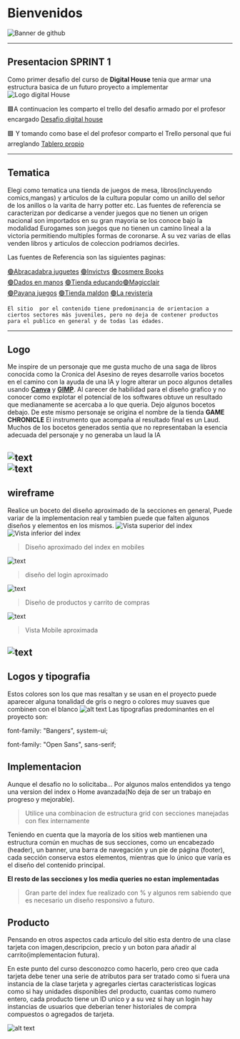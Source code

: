 # Bienvenidos

![Banner de github](./estructuras/Medias/Imagenes/Banner-3.jpg)

---
##  Presentacion   **SPRINT 1**
Como primer desafio del curso de **Digital House** tenia que armar una estructura basica de un futuro proyecto a implementar   
![Logo digital House](./estructuras/Modelos/logo%20digital.png)


🟩A continuacion les comparto el trello del desafio armado por el profesor encargado [Desafio digital house](https://trello.com/b/P20UN0sx/dpfsprintall)  

🟩 Y tomando como base el del profesor comparto el Trello personal que fui arreglando [Tablero propio](https://trello.com/b/k2kpoAcS/chronicle)  

---
## Tematica

Elegi como tematica una tienda de juegos de mesa, libros(incluyendo comics,mangas) y articulos de la cultura popular como un anillo del señor de los anillos o la varita de harry potter etc.
Las fuentes de referencia se caracterizan por dedicarse a vender juegos que no tienen un origen nacional son importados en su gran mayoria se  los conoce bajo la modalidad Eurogames son juegos que no tienen un camino lineal a la victoria permitiendo multiples formas de coronarse. A su vez varias de ellas venden libros y articulos de coleccion podriamos decirles.

Las fuentes de Referencia son las siguientes paginas: 

[🟢Abracadabra juguetes](https://www.abracadabrajuguetes.com.ar/)        [🟢Invictvs](https://invictvs.com.ar/tienda/?gad_source=1&gclid=Cj0KCQiAoae5BhCNARIsADVLzZc2Ar2lcGnmqvqMbP4j6ZdZEsbvlm8NUYmCB9mS8cvGldXsH1ko9pEaAmlZEALw_wcB)    [🟢cosmere Books](https://www.cosmerebooks.com.ar/?srsltid=AfmBOopy4uaz00TFQEg4oqdxFzC9DyjN9rfLDVHztEuEy0L926IzV4oW)  
  [🟢Dados en manos](https://www.dadosenmano.com.ar/juegos-de-mesa/?mpage=3)  [🟢Tienda educando](https://www.tienda.educando.com.ar/listado/juegos-juguetes/juegos-mesa-cartas/?srsltid=AfmBOorjrLIXJ8t1NiiP0ObbtZCW08CDdsYnJPE_nXJZH0vKi4quq7Eq)[🟢Magicclair](https://www.magiclair.com.ar/collections/boardgame-juegos-de-mesa)  
    [🟢Payana juegos](https://payanajuegos.com.ar/categoria-producto/juegos-de-mesa/componentes/artesanales/)   [🟢Tienda maldon](https://tienda.maldon.com.ar/todos-los-juegos/)     [🟢La revisteria](https://www.larevisteriacomics.com/?gad_source=1&gclid=Cj0KCQiAoae5BhCNARIsADVLzZcfM5b4eq5hcGeN1gX9B1BdF6nivr_xSZQfQ61bA8YCmWelNKj4boUaAngUEALw_wcB)  

    El sitio  por el contenido tiene predominancia de orientacion a ciertos sectores más juveniles, pero no deja de contener productos para el publico en general y de todas las edades.  

---
## Logo  

Me inspire de un personaje que me gusta mucho de una saga de libros conocida como la Cronica del Asesino de reyes desarrolle varios bocetos en el camino con la ayuda de una IA y logre alterar un poco algunos detalles usando **[Canva](https://www.canva.com/)** y **[GIMP](http://www.gimp.org.es/)**. Al carecer de habilidad para el diseño grafico y no conocer como explotar el potencial de los softwares obtuve un resultado  que medianamente se acercaba a lo que queria. Dejo algunos bocetos debajo.
De este mismo personaje se origina el nombre de la tienda **GAME CHRONICLE**
El instrumento que acompaña al resultado final es un Laud. Muchos de los bocetos generados sentia que no representaban la esencia adecuada del personaje y no generaba un laud la IA  

![text](<./estructuras/Medias/Modelos/bocetos logo/Game Chronicle.png>)  
![text](<./estructuras/Medias/Modelos/bocetos logo/Game_Chronicle-removebg-preview.png>)
---
## wireframe
Realice un boceto del diseño aproximado de la secciones en general, Puede variar de la implementacion real y tambien puede que falten algunos diseños y elementos en los mismos.
![Vista superior del index](<./estructuras/Medias/Modelos/index superior.jpg>)  ![Vista inferior del index](<Modelos/index inferior.jpg>)   
>Diseño aproximado del index en mobiles  

![text](<./estructuras/Medias/Modelos/index mobile.jpg>)   
>diseño del login  aproximado

![text](./estructuras/Medias/Modelos/login.jpg)   
>Diseño de productos y carrito de compras  

![text](<./estructuras/Medias/Modelos/productos y carrito.jpg>)  

>Vista Mobile aproximada  

![text](<./estructuras/Medias/Modelos/productos mobile.jpg>)  
---
## Logos y tipografia
Estos colores son los que mas resaltan y se usan en el proyecto puede aparecer alguna tonalidad de gris o negro o colores muy suaves que combinen con el blanco
![alt text](./estructuras/Medias/Modelos/colores.jpg)
 Las tipografias predominantes en el proyecto son:  

font-family: "Bangers", system-ui;  

font-family: "Open Sans", sans-serif;

## Implementacion
Aunque el desafio no lo solicitaba... Por algunos malos entendidos ya tengo una version del index o Home avanzada(No deja de ser un trabajo en progreso y mejorable).  
>Utilice una combinacion de estructura grid con secciones manejadas con flex internamente  

Teniendo en cuenta que la mayoría de los sitios web mantienen una estructura común en muchas de sus secciones, como un encabezado (header), un banner, una barra de navegación y un pie de página (footer), cada sección conserva estos elementos, mientras que lo único que varía es el diseño del contenido principal.

**El resto de las secciones y los media queries no estan implementadas**

>Gran parte del index fue realizado con % y algunos rem sabiendo que es necesario un diseño responsivo a futuro.


## Producto
Pensando en otros aspectos cada articulo del sitio esta dentro de una clase tarjeta con imagen,descripcion, precio y un boton para añadir al carrito(implementacion futura).  

En este punto del curso desconozco como hacerlo, pero creo que cada tarjeta debe tener una serie de atributos para ser tratado como si fuera una instancia de la clase tarjeta y agregarles ciertas caracteristicas logicas como si hay unidades disponibles del producto, cuantas como numero entero, cada producto tiene un ID unico y a su vez si hay un login hay instancias de usuarios que deberian tener historiales de compra compuestos o agregados de tarjeta.   

![alt text](./estructuras/Medias/Imagenes/banXH0tDw.jpg)


